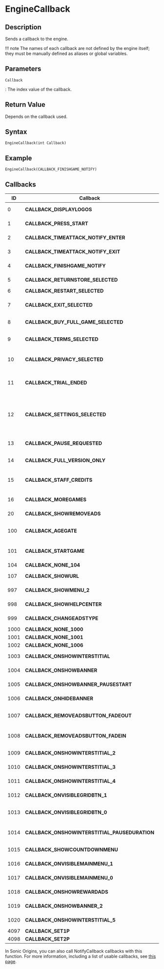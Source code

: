 # EngineCallback

## Description
Sends a callback to the engine.

!!! note
    The names of each callback are not defined by the engine itself; they must be manually defined as aliases or global variables.

## Parameters
`Callback`

:   The index value of the callback.

## Return Value
Depends on the callback used.

## Syntax
```
EngineCallback(int Callback)
```

## Example
```
EngineCallback(CALLBACK_FINISHGAME_NOTIFY)
```

## Callbacks
| ID   | Callback                                      | Description                                                                                                                                                                                                                                  |
| ---- | --------------------------------------------- | -------------------------------------------------------------------------------------------------------------------------------------------------------------------------------------------------------------------------------------------- |
| 0    | **CALLBACK_DISPLAYLOGOS**                     | In the Blit releases of Sonic CD, displays the splash screens.                                                                                                                                                                               |
| 1    | **CALLBACK_PRESS_START**                      | Notifies the backend that a button has been pressed on the title screen.                                                                                                                                                                     |
| 2    | **CALLBACK_TIMEATTACK_NOTIFY_ENTER**          | Notifies the backend that Time Attack mode has been entered.                                                                                                                                                                                 |
| 3    | **CALLBACK_TIMEATTACK_NOTIFY_EXIT**           | Notifies the backend that Time Attack mode has been exited.                                                                                                                                                                                  |
| 4    | **CALLBACK_FINISHGAME_NOTIFY**                | Notifies the backend that the game has been finished.                                                                                                                                                                                        |
| 5    | **CALLBACK_RETURNSTORE_SELECTED**             | Notifies the backend that "Return to Store" has been selected and closes the engine.                                                                                                                                                         |
| 6    | **CALLBACK_RESTART_SELECTED**                 | Reloads the current scene.                                                                                                                                                                                                                   |
| 7    | **CALLBACK_EXIT_SELECTED**                    | In the Blit releases of Sonic CD, closes the engine. In other versions of RSDKv3, loads the first scene in the Presentation stage list.                                                                                                      |
| 8    | **CALLBACK_BUY_FULL_GAME_SELECTED**           | Notifies the backend that "Buy Full Game" has been selected and closes the engine.                                                                                                                                                           |
| 9    | **CALLBACK_TERMS_SELECTED**                   | In the Blit releases of Sonic CD, shows the Help screen. In the mobile version of Sonic CD, shows the Terms & Conditions screen.                                                                                                             |
| 10   | **CALLBACK_PRIVACY_SELECTED**                 | In the Blit releases of Sonic CD, shows the Controls screen. In the mobile version of Sonic CD, shows the Privacy screen.                                                                                                                    |
| 11   | **CALLBACK_TRIAL_ENDED**                      | In the mobile version of Sonic CD, shows the Trial Ended screen if in trial mode. If not in trial mode, loads `http://www.sega.com` in a web browser.                                                                                        |
| 12   | **CALLBACK_SETTINGS_SELECTED**                | In the Blit releases of Sonic CD, shows the Settings screen. In the mobile version of Sonic CD, shows the Full Game Only screen if in trial mode. If not in trial mode, loads `http://www.sega.com/legal/terms_mobile.php` in a web browser. |
| 13   | **CALLBACK_PAUSE_REQUESTED**                  | Shows the pause screen, loading the hardcoded menu if the Dev Menu is disabled in the Blit releases of Sonic CD.                                                                                                                             |
| 14   | **CALLBACK_FULL_VERSION_ONLY**                | In the mobile version of Sonic CD, shows the Full Game Only screen.                                                                                                                                                                          |
| 15   | **CALLBACK_STAFF_CREDITS**                    | In the Blit releases of Sonic CD, shows the credits. In the mobile version of Sonic CD, loads `http://www.sega.com/legal/privacy_mobile.php` in a web browser.                                                                               |
| 16   | **CALLBACK_MOREGAMES**                        | In the mobile version of Sonic CD, shows the See More Games screen.                                                                                                                                                                          |
| 20   | **CALLBACK_SHOWREMOVEADS**                    | In the mobile version of Sonic CD, shows the Remove Ads screen.                                                                                                                                                                              |
| 100  | **CALLBACK_AGEGATE**                          | In the mobile version of Sonic CD, shows the Age Gate screen and sets `HaveLoadAllGDPRValue` to `1` when it's closed.                                                                                                                        |
| 101  | **CALLBACK_STARTGAME**                        | In the mobile version of Sonic CD, sets the default lives count and whether the user is a "premium user".                                                                                                                                    |
| 104  | **CALLBACK_NONE_104**                         | Unknown callback.                                                                                                                                                                                                                            |
| 107  | **CALLBACK_SHOWURL**                          | In the mobile version of Sonic CD, loads `https://www.sega.com` in a web browser.                                                                                                                                                            |
| 997  | **CALLBACK_SHOWMENU_2**                       | In the Sega Forver version of Sonic CD, shows a menu.                                                                                                                                                                                        |
| 998  | **CALLBACK_SHOWHELPCENTER**                   | In the Sega Forver version of Sonic CD, shows the Help Center.                                                                                                                                                                               |
| 999  | **CALLBACK_CHANGEADSTYPE**                    | In the Sega Forver version of Sonic CD, shows the Change Ads Type screen.                                                                                                                                                                    |
| 1000 | **CALLBACK_NONE_1000**                        | Unknown callback.                                                                                                                                                                                                                            |
| 1001 | **CALLBACK_NONE_1001**                        | Unknown callback.                                                                                                                                                                                                                            |
| 1002 | **CALLBACK_NONE_1006**                        | Unknown callback.                                                                                                                                                                                                                            |
| 1003 | **CALLBACK_ONSHOWINTERSTITIAL**               | In the Sega Forver version of Sonic CD, notifies the backend that an interstitial is shown.                                                                                                                                                  |
| 1004 | **CALLBACK_ONSHOWBANNER**                     | In the Sega Forver version of Sonic CD, notifies the backend that a banner is shown.                                                                                                                                                         |
| 1005 | **CALLBACK_ONSHOWBANNER_PAUSESTART**          | In the Sega Forver version of Sonic CD, notifies the backend that a banner is in an animation.                                                                                                                                               |
| 1006 | **CALLBACK_ONHIDEBANNER**                     | In the Sega Forver version of Sonic CD, notifies the backend that a banner is hidden.                                                                                                                                                        |
| 1007 | **CALLBACK_REMOVEADSBUTTON_FADEOUT**          | In the Sega Forver version of Sonic CD, notifies the backend that the Remove Ads button is fading out.                                                                                                                                       |
| 1008 | **CALLBACK_REMOVEADSBUTTON_FADEIN**           | In the Sega Forver version of Sonic CD, notifies the backend that the Remove Ads button is fading in.                                                                                                                                        |
| 1009 | **CALLBACK_ONSHOWINTERSTITIAL_2**             | In the Sega Forver version of Sonic CD, notifies the backend that an interstitial is shown.                                                                                                                                                  |
| 1010 | **CALLBACK_ONSHOWINTERSTITIAL_3**             | In the Sega Forver version of Sonic CD, notifies the backend that an interstitial is shown.                                                                                                                                                  |
| 1011 | **CALLBACK_ONSHOWINTERSTITIAL_4**             | In the Sega Forver version of Sonic CD, notifies the backend that an interstitial is shown.                                                                                                                                                  |
| 1012 | **CALLBACK_ONVISIBLEGRIDBTN_1**               | In the Sega Forver version of Sonic CD, notifies the backend that a grid button is visible.                                                                                                                                                  |
| 1013 | **CALLBACK_ONVISIBLEGRIDBTN_0**               | In the Sega Forver version of Sonic CD, notifies the backend that a grid button is visible and disables high res mode.                                                                                                                       |
| 1014 | **CALLBACK_ONSHOWINTERSTITIAL_PAUSEDURATION** | In the Sega Forver version of Sonic CD, notifies the backend that an interstitial is in an animation.                                                                                                                                        |
| 1015 | **CALLBACK_SHOWCOUNTDOWNMENU**                | In the Sega Forver version of Sonic CD, shows a countdown menu.                                                                                                                                                                              |
| 1016 | **CALLBACK_ONVISIBLEMAINMENU_1**              | In the Sega Forver version of Sonic CD, notifies the backend that the main menu is visible.                                                                                                                                                  |
| 1017 | **CALLBACK_ONVISIBLEMAINMENU_0**              | In the Sega Forver version of Sonic CD, notifies the backend that the main menu is visible.                                                                                                                                                  |
| 1018 | **CALLBACK_ONSHOWREWARDADS**                  | In the Sega Forver version of Sonic CD, plays an ad and sets `RewardAdCallback` to `1`.                                                                                                                                                      |
| 1019 | **CALLBACK_ONSHOWBANNER_2**                   | In the Sega Forver version of Sonic CD, notifies the backend that a banner is shown.                                                                                                                                                         |
| 1020 | **CALLBACK_ONSHOWINTERSTITIAL_5**             | In the Sega Forver version of Sonic CD, notifies the backend that an interstitial is shown.                                                                                                                                                  |
| 4097 | **CALLBACK_SET1P**                            | Sets `activePlayerCount` to `1`. **Decomp only.**                                                                                                                                                                                            |
| 4098 | **CALLBACK_SET2P**                            | Sets `activePlayerCount` to `2`. **Decomp only.**                                                                                                                                                                                            |

In Sonic Origins, you can also call NotifyCallback callbacks with this function. For more information, including a list of usable callbacks, see [this page](/Games/SonicOrigins/Documentation/NotifyCallback/README.md).